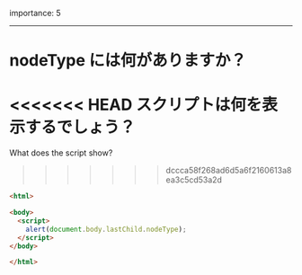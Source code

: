 importance: 5

---

# nodeType には何がありますか？

<<<<<<< HEAD
スクリプトは何を表示するでしょう？
=======
What does the script show?
>>>>>>> dccca58f268ad6d5a6f2160613a8ea3c5cd53a2d

```html
<html>

<body>
  <script>
    alert(document.body.lastChild.nodeType);
  </script>
</body>

</html>
```
